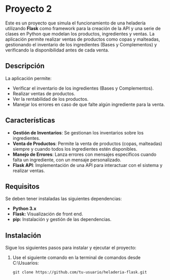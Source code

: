 # Proyecto 2
Este es un proyecto que simula el funcionamiento de una heladería utilizando **Flask** como framework para la creación de la API y una serie de clases en Python que modelan los productos, ingredientes y ventas. La aplicación permite realizar ventas de productos como copas y malteadas, gestionando el inventario de los ingredientes (Bases y Complementos) y verificando la disponibilidad antes de cada venta.

## Descripción

La aplicación permite:
- Verificar el inventario de los ingredientes (Bases y Complementos).
- Realizar ventas de productos.
- Ver la rentabilidad de los productos.
- Manejar los errores en caso de que falte algún ingrediente para la venta.

## Características

- **Gestión de Inventarios**: Se gestionan los inventarios sobre los ingredientes.
- **Venta de Productos**: Permite la venta de productos (copas, malteadas) siempre y cuando todos los ingredientes estén disponibles.
- **Manejo de Errores**: Lanza errores con mensajes específicos cuando falta un ingrediente, con un mensaje personalizado.
- **Flask API**: Implementación de una API para interactuar con el sistema y realizar ventas.

## Requisitos

Se deben tener instaladas las siguientes dependencias:

- **Python 3.x**
- **Flask:** Visualización de front end.
- **pip:** Instalación y gestión de las dependencias.

## Instalación

Sigue los siguientes pasos para instalar y ejecutar el proyecto:

1. Use el siguiente comando en la terminal de comandos desde C:\Usuarios:
   ```
   git clone https://github.com/tu-usuario/heladeria-flask.git
   ```
